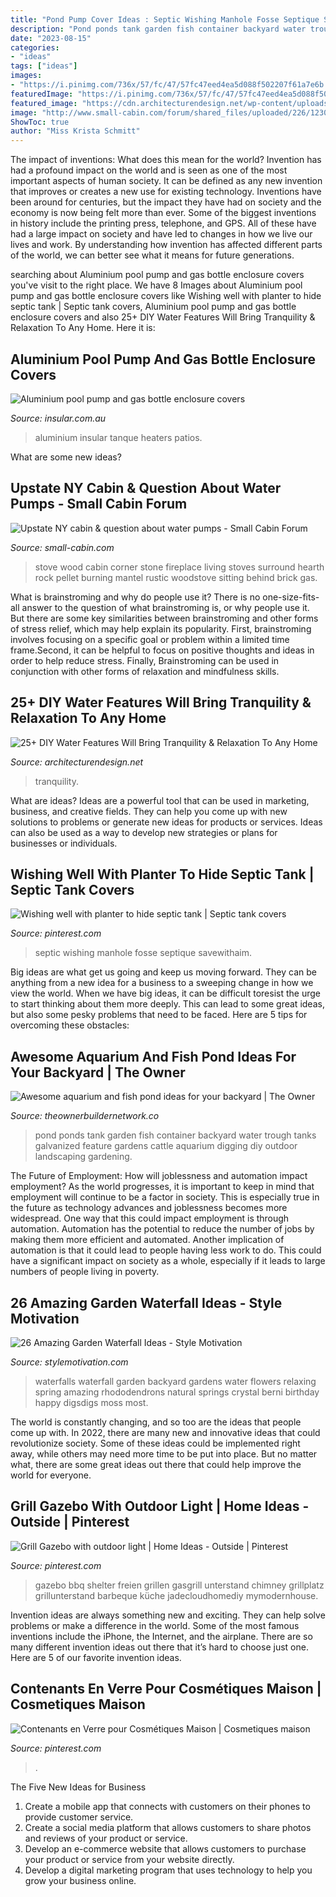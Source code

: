 ```yaml
---
title: "Pond Pump Cover Ideas : Septic Wishing Manhole Fosse Septique Savewithaim"
description: "Pond ponds tank garden fish container backyard water trough tanks galvanized feature gardens cattle aquarium digging diy outdoor landscaping gardening"
date: "2023-08-15"
categories:
- "ideas"
tags: ["ideas"]
images:
- "https://i.pinimg.com/736x/57/fc/47/57fc47eed4ea5d088f502207f61a7e6b.jpg"
featuredImage: "https://i.pinimg.com/736x/57/fc/47/57fc47eed4ea5d088f502207f61a7e6b.jpg"
featured_image: "https://cdn.architecturendesign.net/wp-content/uploads/2015/07/AD-DIY-Water-Feature-Ideas-19.jpg"
image: "http://www.small-cabin.com/forum/shared_files/uploaded/226/1230_4_o.jpg"
ShowToc: true
author: "Miss Krista Schmitt"
---
```



The impact of inventions: What does this mean for the world?
Invention has had a profound impact on the world and is seen as one of the most important aspects of human society. It can be defined as any new invention that improves or creates a new use for existing technology. Inventions have been around for centuries, but the impact they have had on society and the economy is now being felt more than ever. Some of the biggest inventions in history include the printing press, telephone, and GPS. All of these have had a large impact on society and have led to changes in how we live our lives and work. By understanding how invention has affected different parts of the world, we can better see what it means for future generations.

	

		
searching about Aluminium pool pump and gas bottle enclosure covers you've visit to the right place. We have 8 Images about Aluminium pool pump and gas bottle enclosure covers like Wishing well with planter to hide septic tank | Septic tank covers, Aluminium pool pump and gas bottle enclosure covers and also 25+ DIY Water Features Will Bring Tranquility &amp; Relaxation To Any Home. Here it is:
		
    
## Aluminium Pool Pump And Gas Bottle Enclosure Covers

<img loading=lazy src="https://www.insular.com.au/wp-content/uploads/2013/09/Aluminium-Gas-Bottle-Cover-Sorrento-2-.jpg" onerror="this.onerror=null;this.src='https://tse4.mm.bing.net/th?id=OIP.Om-SDfd5a6psJjXHZa5ingHaJ4&amp;pid=15.1';" alt="Aluminium pool pump and gas bottle enclosure covers">

_Source: insular.com.au_

>aluminium insular tanque heaters patios. 

	

What are some new ideas?
 

    
## Upstate NY Cabin &amp; Question About Water Pumps - Small Cabin Forum

<img loading=lazy src="http://www.small-cabin.com/forum/shared_files/uploaded/226/1230_4_o.jpg" onerror="this.onerror=null;this.src='https://tse2.mm.bing.net/th?id=OIP.R1Ui6_Uf7-lGSYNMkBscvAHaJ3&amp;pid=15.1';" alt="Upstate NY cabin &amp; question about water pumps - Small Cabin Forum">

_Source: small-cabin.com_

>stove wood cabin corner stone fireplace living stoves surround hearth rock pellet burning mantel rustic woodstove sitting behind brick gas. 

	

What is brainstroming and why do people use it?
There is no one-size-fits-all answer to the question of what brainstroming is, or why people use it. But there are some key similarities between brainstroming and other forms of stress relief, which may help explain its popularity. First, brainstroming involves focusing on a specific goal or problem within a limited time frame.Second, it can be helpful to focus on positive thoughts and ideas in order to help reduce stress. Finally, Brainstroming can be used in conjunction with other forms of relaxation and mindfulness skills.

    
## 25+ DIY Water Features Will Bring Tranquility &amp; Relaxation To Any Home

<img loading=lazy src="https://cdn.architecturendesign.net/wp-content/uploads/2015/07/AD-DIY-Water-Feature-Ideas-19.jpg" onerror="this.onerror=null;this.src='https://tse4.mm.bing.net/th?id=OIP.jRqlExPQRUW6BrWcnLQRuQHaMl&amp;pid=15.1';" alt="25+ DIY Water Features Will Bring Tranquility &amp; Relaxation To Any Home">

_Source: architecturendesign.net_

>tranquility. 

	

What are ideas?
Ideas are a powerful tool that can be used in marketing, business, and creative fields. They can help you come up with new solutions to problems or generate new ideas for products or services. Ideas can also be used as a way to develop new strategies or plans for businesses or individuals.

    
## Wishing Well With Planter To Hide Septic Tank | Septic Tank Covers

<img loading=lazy src="https://i.pinimg.com/736x/57/fc/47/57fc47eed4ea5d088f502207f61a7e6b.jpg" onerror="this.onerror=null;this.src='https://tse4.mm.bing.net/th?id=OIP.izU2ZqNGYdseYYHzPGUwoQHaJ3&amp;pid=15.1';" alt="Wishing well with planter to hide septic tank | Septic tank covers">

_Source: pinterest.com_

>septic wishing manhole fosse septique savewithaim. 

	

Big ideas are what get us going and keep us moving forward. They can be anything from a new idea for a business to a sweeping change in how we view the world. When we have big ideas, it can be difficult toresist the urge to start thinking about them more deeply. This can lead to some great ideas, but also some pesky problems that need to be faced. Here are 5 tips for overcoming these obstacles: 

    
## Awesome Aquarium And Fish Pond Ideas For Your Backyard | The Owner

<img loading=lazy src="http://theownerbuildernetwork.co/wp-content/uploads/2015/05/Ponds-Aquariums-11.jpg" onerror="this.onerror=null;this.src='https://tse4.mm.bing.net/th?id=OIP.KJC2TMt9Bzxh2XCe-vpCvAHaKX&amp;pid=15.1';" alt="Awesome aquarium and fish pond ideas for your backyard | The Owner">

_Source: theownerbuildernetwork.co_

>pond ponds tank garden fish container backyard water trough tanks galvanized feature gardens cattle aquarium digging diy outdoor landscaping gardening. 

	

The Future of Employment: How will joblessness and automation impact employment?
As the world progresses, it is important to keep in mind that employment will continue to be a factor in society. This is especially true in the future as technology advances and joblessness becomes more widespread. One way that this could impact employment is through automation. Automation has the potential to reduce the number of jobs by making them more efficient and automated. Another implication of automation is that it could lead to people having less work to do. This could have a significant impact on society as a whole, especially if it leads to large numbers of people living in poverty.

    
## 26 Amazing Garden Waterfall Ideas - Style Motivation

<img loading=lazy src="http://www.stylemotivation.com/wp-content/uploads/2013/09/garden-waterfalls-14.jpg" onerror="this.onerror=null;this.src='https://tse3.mm.bing.net/th?id=OIP.zLW0FTORqTOyUyDiQuHNCwHaJ4&amp;pid=15.1';" alt="26 Amazing Garden Waterfall Ideas - Style Motivation">

_Source: stylemotivation.com_

>waterfalls waterfall garden backyard gardens water flowers relaxing spring amazing rhododendrons natural springs crystal berni birthday happy digsdigs moss most. 

	

The world is constantly changing, and so too are the ideas that people come up with. In 2022, there are many new and innovative ideas that could revolutionize society. Some of these ideas could be implemented right away, while others may need more time to be put into place. But no matter what, there are some great ideas out there that could help improve the world for everyone.

    
## Grill Gazebo With Outdoor Light | Home Ideas - Outside | Pinterest

<img loading=lazy src="https://s-media-cache-ak0.pinimg.com/736x/97/1c/16/971c1678492b9b6882e979fd406189fa.jpg" onerror="this.onerror=null;this.src='https://tse3.mm.bing.net/th?id=OIP.5_GS8HypnSl3eEgomLZPsgHaJ4&amp;pid=15.1';" alt="Grill Gazebo with outdoor light | Home Ideas - Outside | Pinterest">

_Source: pinterest.com_

>gazebo bbq shelter freien grillen gasgrill unterstand chimney grillplatz grillunterstand barbeque küche jadecloudhomediy mymodernhouse. 

	

Invention ideas are always something new and exciting. They can help solve problems or make a difference in the world. Some of the most famous inventions include the iPhone, the Internet, and the airplane. There are so many different invention ideas out there that it’s hard to choose just one. Here are 5 of our favorite invention ideas.

    
## Contenants En Verre Pour Cosmétiques Maison | Cosmetiques Maison

<img loading=lazy src="https://i.pinimg.com/736x/bb/eb/d1/bbebd1fd6cb5a484441693f1552a7bc6.jpg" onerror="this.onerror=null;this.src='https://tse2.mm.bing.net/th?id=OIP.3gWuE0bMYPSsnncBFTJuSgHaGE&amp;pid=15.1';" alt="Contenants en Verre pour Cosmétiques Maison | Cosmetiques maison">

_Source: pinterest.com_

>. 

	

The Five New Ideas for Business
1. Create a mobile app that connects with customers on their phones to provide customer service. 
2. Create a social media platform that allows customers to share photos and reviews of your product or service. 
3. Develop an e-commerce website that allows customers to purchase your product or service from your website directly. 
4. Develop a digital marketing program that uses technology to help you grow your business online.

